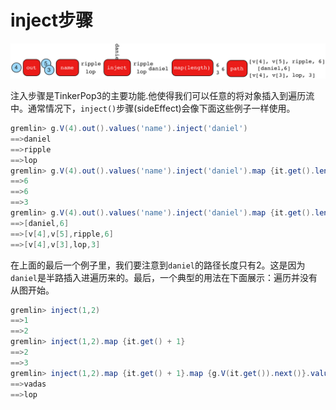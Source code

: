 # inject步骤

![](image/inject-step.png)

注入步骤是TinkerPop3的主要功能.他使得我们可以任意的将对象插入到遍历流中。通常情况下，`inject()`步骤(sideEffect)会像下面这些例子一样使用。

```groovy
gremlin> g.V(4).out().values('name').inject('daniel')
==>daniel
==>ripple
==>lop
gremlin> g.V(4).out().values('name').inject('daniel').map {it.get().length()}
==>6
==>6
==>3
gremlin> g.V(4).out().values('name').inject('daniel').map {it.get().length()}.path()
==>[daniel,6]
==>[v[4],v[5],ripple,6]
==>[v[4],v[3],lop,3]
```

在上面的最后一个例子里，我们要注意到`daniel`的路径长度只有2。这是因为`daniel`是半路插入进遍历来的。最后，一个典型的用法在下面展示：遍历并没有从图开始。

```groovy
gremlin> inject(1,2)
==>1
==>2
gremlin> inject(1,2).map {it.get() + 1}
==>2
==>3
gremlin> inject(1,2).map {it.get() + 1}.map {g.V(it.get()).next()}.values('name')
==>vadas
==>lop
```


